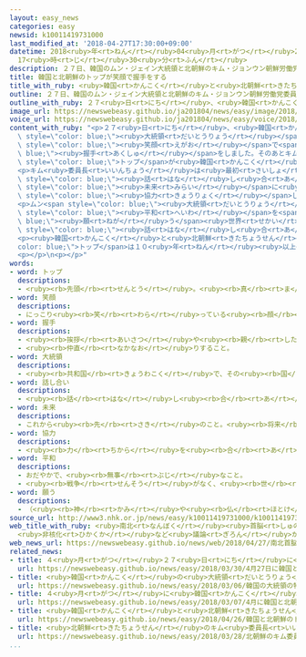 ```yaml
---
layout: easy_news
categories: easy
newsid: k10011419731000
last_modified_at: '2018-04-27T17:30:00+09:00'
datetime: 2018<ruby>年<rt>ねん</rt></ruby>04<ruby>月<rt>がつ</rt></ruby>27<ruby>日<rt>にち</rt></ruby>
  17<ruby>時<rt>じ</rt></ruby>30<ruby>分<rt>ふん</rt></ruby>
description: ２７日、韓国のムン・ジェイン大統領と北朝鮮のキム・ジョンウン朝鮮労働党委員長が会って話をしました。
title: 韓国と北朝鮮のトップが笑顔で握手をする
title_with_ruby: <ruby>韓国<rt>かんこく</rt></ruby>と<ruby>北朝鮮<rt>きたちょうせん</rt></ruby>のトップが<ruby>笑顔<rt>えがお</rt></ruby>で<ruby>握手<rt>あくしゅ</rt></ruby>をする
outline: ２７日、韓国のムン・ジェイン大統領と北朝鮮のキム・ジョンウン朝鮮労働党委員長が会って話をしました。
outline_with_ruby: ２７<ruby>日<rt>にち</rt></ruby>、<ruby>韓国<rt>かんこく</rt></ruby>のムン・ジェイン<ruby>大統領<rt>だいとうりょう</rt></ruby>と<ruby>北朝鮮<rt>きたちょうせん</rt></ruby>のキム・ジョンウン<ruby>朝鮮労働党委員長<rt>ちょうせんろうどうとういいんちょう</rt></ruby>が<ruby>会<rt>あ</rt></ruby>って<ruby>話<rt>はなし</rt></ruby>をしました。
image_url: https://newswebeasy.github.io/ja201804/news/easy/image/2018/04/27/k10011419731000.jpg
voice_url: https://newswebeasy.github.io/ja201804/news/easy/voice/2018/04/27/k10011419731000.mp4
content_with_ruby: "<p>２７<ruby>日<rt>にち</rt></ruby>、<ruby>韓国<rt>かんこく</rt></ruby>のムン・ジェイン<span\
  \ style=\"color: blue;\"><ruby>大統領<rt>だいとうりょう</rt></ruby></span>と<ruby>北朝鮮<rt>きたちょうせん</rt></ruby>のキム・ジョンウン<ruby>朝鮮労働党委員長<rt>ちょうせんろうどうとういいんちょう</rt></ruby>が<ruby>会<rt>あ</rt></ruby>って<ruby>話<rt>はなし</rt></ruby>をしました。<ruby>２人<rt>ふたり</rt></ruby>は<ruby>韓国<rt>かんこく</rt></ruby>と<ruby>北朝鮮<rt>きたちょうせん</rt></ruby>の<ruby>間<rt>あいだ</rt></ruby>にあるパンムンジョムで<ruby>会<rt>あ</rt></ruby>って、<span\
  \ style=\"color: blue;\"><ruby>笑顔<rt>えがお</rt></ruby></span>で<span style=\"color:\
  \ blue;\"><ruby>握手<rt>あくしゅ</rt></ruby></span>をしました。そのあとキム<ruby>委員長<rt>いいんちょう</rt></ruby>が<ruby>歩<rt>ある</rt></ruby>いて<ruby>韓国<rt>かんこく</rt></ruby>に<ruby>入<rt>はい</rt></ruby>りました。<ruby>北朝鮮<rt>きたちょうせん</rt></ruby>の<span\
  \ style=\"color: blue;\">トップ</span>が<ruby>韓国<rt>かんこく</rt></ruby>に<ruby>入<rt>はい</rt></ruby>ったのは<ruby>初<rt>はじ</rt></ruby>めてです。</p>\n\
  <p>キム<ruby>委員長<rt>いいんちょう</rt></ruby>は<ruby>最初<rt>さいしょ</rt></ruby>に、「<ruby>新<rt>あたら</rt></ruby>しい<ruby>歴史<rt>れきし</rt></ruby>が<ruby>始<rt>はじ</rt></ruby>まります。<span\
  \ style=\"color: blue;\"><ruby>話<rt>はな</rt></ruby>し<ruby>合<rt>あ</rt></ruby>い</span>の<ruby>前<rt>まえ</rt></ruby>に<ruby>戻<rt>もど</rt></ruby>ることがないようにしましょう。これからも<ruby>時々<rt>ときどき</rt></ruby><ruby>会<rt>あ</rt></ruby>って、<span\
  \ style=\"color: blue;\"><ruby>未来<rt>みらい</rt></ruby></span>に<ruby>向<rt>む</rt></ruby>かって<span\
  \ style=\"color: blue;\"><ruby>協力<rt>きょうりょく</rt></ruby></span>していきたいと<ruby>思<rt>おも</rt></ruby>います」と<ruby>言<rt>い</rt></ruby>いました。</p>\n\
  <p>ムン<span style=\"color: blue;\"><ruby>大統領<rt>だいとうりょう</rt></ruby></span>は「<span\
  \ style=\"color: blue;\"><ruby>平和<rt>へいわ</rt></ruby></span>を<span style=\"color:\
  \ blue;\"><ruby>願<rt>ねが</rt></ruby>う</span><ruby>世界<rt>せかい</rt></ruby>の<ruby>人<rt>ひと</rt></ruby>たちに<ruby>大<rt>おお</rt></ruby>きな<ruby>贈<rt>おく</rt></ruby>り<ruby>物<rt>もの</rt></ruby>ができるような<span\
  \ style=\"color: blue;\"><ruby>話<rt>はな</rt></ruby>し<ruby>合<rt>あ</rt></ruby>い</span>にしたいと<ruby>思<rt>おも</rt></ruby>います」と<ruby>言<rt>い</rt></ruby>いました。</p>\n\
  <p><ruby>韓国<rt>かんこく</rt></ruby>と<ruby>北朝鮮<rt>きたちょうせん</rt></ruby>の<span style=\"\
  color: blue;\">トップ</span>は１０<ruby>年<rt>ねん</rt></ruby><ruby>以上<rt>いじょう</rt></ruby><ruby>会<rt>あ</rt></ruby>っていなかったので、<ruby>世界中<rt>せかいじゅう</rt></ruby>のテレビや<ruby>新聞<rt>しんぶん</rt></ruby>などでも<ruby>伝<rt>つた</rt></ruby>えています。</p>\n\
  <p></p>\n<p></p>"
words:
- word: トップ
  descriptions:
  - <ruby><rb>先頭</rb><rt>せんとう</rt></ruby>。<ruby><rb>真</rb><rt>ま</rt></ruby>っ<ruby><rb>先</rb><rt>さき</rt></ruby>。<ruby><rb>一番</rb><rt>いちばん</rt></ruby>。
- word: 笑顔
  descriptions:
  - にっこり<ruby><rb>笑</rb><rt>わら</rt></ruby>っている<ruby><rb>顔</rb><rt>かお</rt></ruby>。
- word: 握手
  descriptions:
  - <ruby><rb>挨拶</rb><rt>あいさつ</rt></ruby>や<ruby><rb>親</rb><rt>した</rt></ruby>しみ、<ruby><rb>喜</rb><rt>よろこ</rt></ruby>びを<ruby><rb>示</rb><rt>しめ</rt></ruby>すために<ruby><rb>手</rb><rt>て</rt></ruby>をにぎり<ruby><rb>合</rb><rt>あ</rt></ruby>うこと。
  - <ruby><rb>仲直</rb><rt>なかなお</rt></ruby>りすること。
- word: 大統領
  descriptions:
  - <ruby><rb>共和国</rb><rt>きょうわこく</rt></ruby>で、その<ruby><rb>国</rb><rt>くに</rt></ruby>を<ruby><rb>代表</rb><rt>だいひょう</rt></ruby>する<ruby><rb>人</rb><rt>ひと</rt></ruby>。
- word: 話し合い
  descriptions:
  - <ruby><rb>話</rb><rt>はな</rt></ruby>し<ruby><rb>合</rb><rt>あ</rt></ruby>うこと。<ruby><rb>相談</rb><rt>そうだん</rt></ruby>。
- word: 未来
  descriptions:
  - これから<ruby><rb>先</rb><rt>さき</rt></ruby>のこと。<ruby><rb>将来</rb><rt>しょうらい</rt></ruby>。
- word: 協力
  descriptions:
  - <ruby><rb>力</rb><rt>ちから</rt></ruby>を<ruby><rb>合</rb><rt>あ</rt></ruby>わせて、ものごとを<ruby><rb>行</rb><rt>おこな</rt></ruby>うこと。
- word: 平和
  descriptions:
  - おだやかで、<ruby><rb>無事</rb><rt>ぶじ</rt></ruby>なこと。
  - <ruby><rb>戦争</rb><rt>せんそう</rt></ruby>がなく、<ruby><rb>世</rb><rt>よ</rt></ruby>の<ruby><rb>中</rb><rt>なか</rt></ruby>が<ruby><rb>無事</rb><rt>ぶじ</rt></ruby>に<ruby><rb>治</rb><rt>おさ</rt></ruby>まっていること。
- word: 願う
  descriptions:
  - （<ruby><rb>神</rb><rt>かみ</rt></ruby>や<ruby><rb>仏</rb><rt>ほとけ</rt></ruby>やほかの<ruby><rb>人</rb><rt>ひと</rt></ruby>に）こうしてほしいと<ruby><rb>思</rb><rt>おも</rt></ruby>う。たのむ。<ruby><rb>望</rb><rt>のぞ</rt></ruby>む。
source_url: http://www3.nhk.or.jp/news/easy/k10011419731000/k10011419731000.html
web_title_with_ruby: <ruby>南北<rt>なんぼく</rt></ruby><ruby>首脳<rt>しゅのう</rt></ruby> <ruby>午前<rt>ごぜん</rt></ruby>の<ruby>会談<rt>かいだん</rt></ruby><ruby>終<rt>お</rt></ruby>わる
  <ruby>非核化<rt>ひかくか</rt></ruby>など<ruby>議論<rt>ぎろん</rt></ruby>か
web_news_url: https://newswebeasy.github.io/news/web/2018/04/27/南北首脳-午前の会談終わる-非核化など議論か
related_news:
- title: ４<ruby>月<rt>がつ</rt></ruby>２７<ruby>日<rt>にち</rt></ruby>に<ruby>韓国<rt>かんこく</rt></ruby>と<ruby>北朝鮮<rt>きたちょうせん</rt></ruby>のトップが<ruby>会<rt>あ</rt></ruby>うと<ruby>決<rt>き</rt></ruby>まる
  url: https://newswebeasy.github.io/news/easy/2018/03/30/4月27日に韓国と北朝鮮のトップが会うと決まる
- title: <ruby>韓国<rt>かんこく</rt></ruby>の<ruby>大統領<rt>だいとうりょう</rt></ruby>の<ruby>特使<rt>とくし</rt></ruby>が<ruby>北朝鮮<rt>きたちょうせん</rt></ruby>のキム<ruby>委員長<rt>いいんちょう</rt></ruby>と<ruby>会<rt>あ</rt></ruby>って<ruby>話<rt>はな</rt></ruby>す
  url: https://newswebeasy.github.io/news/easy/2018/03/06/韓国の大統領の特使が北朝鮮のキム委員長と会って話す
- title: ４<ruby>月<rt>がつ</rt></ruby>に<ruby>韓国<rt>かんこく</rt></ruby>と<ruby>北朝鮮<rt>きたちょうせん</rt></ruby>のトップが<ruby>会<rt>あ</rt></ruby>って<ruby>話<rt>はなし</rt></ruby>をすることが<ruby>決<rt>き</rt></ruby>まる
  url: https://newswebeasy.github.io/news/easy/2018/03/07/4月に韓国と北朝鮮のトップが会って話をすることが決まる
- title: <ruby>韓国<rt>かんこく</rt></ruby>と<ruby>北朝鮮<rt>きたちょうせん</rt></ruby>のトップの<ruby>話<rt>はな</rt></ruby>し<ruby>合<rt>あ</rt></ruby>いに<ruby>世界中<rt>せかいじゅう</rt></ruby>から<ruby>記者<rt>きしゃ</rt></ruby>が<ruby>集<rt>あつ</rt></ruby>まる
  url: https://newswebeasy.github.io/news/easy/2018/04/26/韓国と北朝鮮のトップの話し合いに世界中から記者が集まる
- title: <ruby>北朝鮮<rt>きたちょうせん</rt></ruby>のキム<ruby>委員長<rt>いいんちょう</rt></ruby>が<ruby>中国<rt>ちゅうごく</rt></ruby>に<ruby>行<rt>い</rt></ruby>って<ruby>習<rt>しゅう</rt></ruby><ruby>主席<rt>しゅせき</rt></ruby>と<ruby>会<rt>あ</rt></ruby>う
  url: https://newswebeasy.github.io/news/easy/2018/03/28/北朝鮮のキム委員長が中国に行って習主席と会う
...
```

